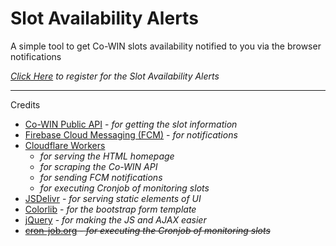 Slot Availability Alerts
======

A simple tool to get Co-WIN slots availability notified to you via the browser notifications

[_Click Here_](https://saa.omssp.workers.dev) _to register for the Slot Availability Alerts_

------
Credits

* [Co-WIN Public API](https://apisetu.gov.in/public/api/cowin) - _for getting the slot information_
* [Firebase Cloud Messaging (FCM)](https://firebase.google.com/docs/cloud-messaging) - _for notifications_
* [Cloudflare Workers](https://workers.cloudflare.com) 
  - _for serving the HTML homepage_
  - _for scraping the Co-WIN API_
  - _for sending FCM notifications_
  - _for executing Cronjob of monitoring slots_
* [JSDelivr](https://www.jsdelivr.com/) - _for serving static elements of UI_
* [Colorlib](https://colorlib.com/wp/) - _for the bootstrap form template_
* [jQuery](https://jquery.com/) - _for making the JS and AJAX easier_
* ~~[cron-job.org](https://cron-job.org/en/) - _for executing the Cronjob of monitoring slots_~~